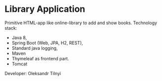 # Library Application

Primitive HTML-app like online-library to add and show books. 
Technology stack: 
- Java 8, 
- Spring Boot (Web, JPA, H2, REST), 
- Standard java logging, 
- Maven
- Thymeleaf as frontend part.
- Tomcat

Developer: 
Oleksandr Tilnyi